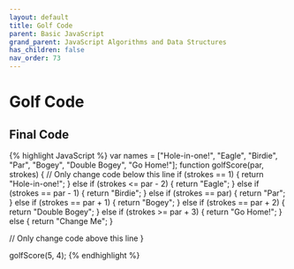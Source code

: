 ```yaml
---
layout: default
title: Golf Code
parent: Basic JavaScript
grand_parent: JavaScript Algorithms and Data Structures
has_children: false
nav_order: 73
---
```

# Golf Code

## Final Code

{% highlight JavaScript %}
var names = ["Hole-in-one!", "Eagle", "Birdie", "Par", "Bogey", "Double Bogey", "Go Home!"];
function golfScore(par, strokes) {
  // Only change code below this line
if (strokes == 1) {
  return "Hole-in-one!";
} else if (strokes <= par - 2) {
  return "Eagle";
} else if (strokes == par - 1) {
  return "Birdie";
} else if (strokes == par) {
  return "Par";
} else if (strokes == par + 1) {
  return "Bogey";
} else if (strokes == par + 2) {
  return "Double Bogey";
} else if (strokes >= par + 3) {
  return "Go Home!";
} else {
  return "Change Me";
}

  // Only change code above this line
}

golfScore(5, 4);
{% endhighlight %}